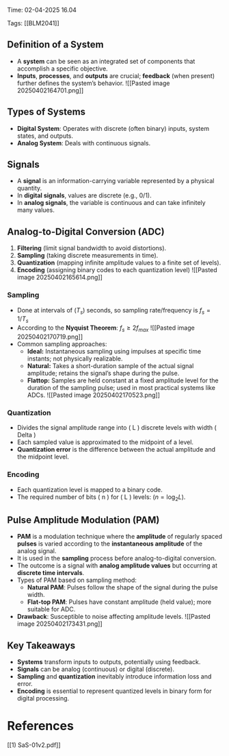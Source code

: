 
Time: 02-04-2025 16.04

Tags: [[BLM2041]] 

## Definition of a System
- A **system** can be seen as an integrated set of components that accomplish a specific objective.
- **Inputs**, **processes**, and **outputs** are crucial; **feedback** (when present) further defines the system’s behavior.
![[Pasted image 20250402164701.png]]
## Types of Systems
- **Digital System**: Operates with discrete (often binary) inputs, system states, and outputs.
- **Analog System**: Deals with continuous signals.

## Signals
- A **signal** is an information-carrying variable represented by a physical quantity.
- In **digital signals**, values are discrete (e.g., 0/1).
- In **analog signals**, the variable is continuous and can take infinitely many values.

## Analog-to-Digital Conversion (ADC)
1. **Filtering** (limit signal bandwidth to avoid distortions).
2. **Sampling** (taking discrete measurements in time).
3. **Quantization** (mapping infinite amplitude values to a finite set of levels).
4. **Encoding** (assigning binary codes to each quantization level) 
![[Pasted image 20250402165614.png]]
### Sampling
- Done at intervals of $( T_s )$ seconds, so sampling rate/frequency is $f_{s} = 1/T_s$
- According to the **Nyquist Theorem**: $f_s \ge 2 f_{max}$
![[Pasted image 20250402170719.png]]
- Common sampling approaches: 
	- **Ideal:** Instantaneous sampling using impulses at specific time instants; not physically realizable.
    - **Natural:** Takes a short-duration sample of the actual signal amplitude; retains the signal’s shape during the pulse.
    - **Flattop:** Samples are held constant at a fixed amplitude level for the duration of the sampling pulse; used in most practical systems like ADCs.
    ![[Pasted image 20250402170523.png]]

### Quantization
- Divides the signal amplitude range into \( L \) discrete levels with width \( Delta \)
- Each sampled value is approximated to the midpoint of a level.
- **Quantization error** is the difference between the actual amplitude and the midpoint level.

### Encoding
- Each quantization level is mapped to a binary code.
- The required number of bits ( n ) for ( L ) levels: $( n = \log_2 L)$.

## Pulse Amplitude Modulation (PAM)
- **PAM** is a modulation technique where the **amplitude** of regularly spaced **pulses** is varied according to the **instantaneous amplitude** of the analog signal.
- It is used in the **sampling** process before analog-to-digital conversion.
- The outcome is a signal with **analog amplitude values** but occurring at **discrete time intervals**.
- Types of PAM based on sampling method:
  - **Natural PAM**: Pulses follow the shape of the signal during the pulse width.
  - **Flat-top PAM**: Pulses have constant amplitude (held value); more suitable for ADC.
- **Drawback**: Susceptible to noise affecting amplitude levels.
![[Pasted image 20250402173431.png]]

## Key Takeaways
- **Systems** transform inputs to outputs, potentially using feedback.
- **Signals** can be analog (continuous) or digital (discrete).
- **Sampling** and **quantization** inevitably introduce information loss and error.
- **Encoding** is essential to represent quantized levels in binary form for digital processing.


# References
[[1) SaS-01v2.pdf]]